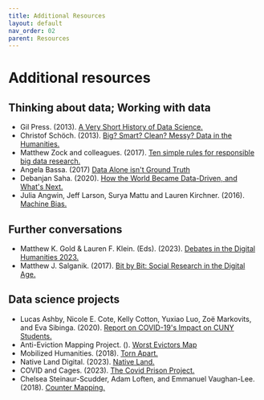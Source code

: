 ```yaml
---
title: Additional Resources
layout: default
nav_order: 02
parent: Resources
---
```


# Additional resources

## Thinking about data; Working with data
- Gil Press. (2013). [A Very Short History of Data Science.](https://www.forbes.com/sites/gilpress/2013/05/28/a-very-short-history-of-data-science/?sh=6f4ef4855cfc)
- Christof Schöch. (2013). [Big? Smart? Clean? Messy? Data in the Humanities.](https://journalofdigitalhumanities.org/2-3/big-smart-clean-messy-data-in-the-humanities/)
- Matthew Zock and colleagues. (2017). [Ten simple rules for responsible big data research.](https://www.ncbi.nlm.nih.gov/pmc/articles/PMC5373508/)
- Angela Bassa. (2017) [Data Alone isn't Ground Truth](https://medium.com/@angebassa/data-alone-isnt-ground-truth-9e733079dfd4)
- Debanjan Saha. (2020). [How the World Became Data-Driven, and What's Next.](https://www.forbes.com/sites/googlecloud/2020/05/20/how-the-world-became-data-driven-and-whats-next/?sh=544fd4757fc5)
- Julia Angwin, Jeff Larson, Surya Mattu and Lauren Kirchner. (2016). [Machine Bias.](https://www.propublica.org/article/machine-bias-risk-assessments-in-criminal-sentencing)

## Further conversations
- Matthew K. Gold & Lauren F. Klein. (Eds). (2023). [Debates in the Digital Humanities 2023.](https://dhdebates.gc.cuny.edu/projects/debates-in-the-digital-humanities-2023)
- Matthew J. Salganik. (2017). [Bit by Bit: Social Research in the Digital Age.](https://www.bitbybitbook.com/en/1st-ed/preface/)

## Data science projects
- Lucas Ashby, Nicole E. Cote, Kelly Cotton, Yuxiao Luo, Zoë Markovits, and Eva Sibinga. (2020). [Report on COVID-19's Impact on CUNY Students.](https://dataforgood.commons.gc.cuny.edu/report-on-covid-19s-impact-on-cuny-students/)
- Anti-Eviction Mapping Project. (). [Worst Evictors Map](https://www.worstevictorsnyc.org/)
- Mobilized Humanities. (2018). [Torn Apart.](http://xpmethod.columbia.edu/torn-apart/volume/2/) 
- Native Land Digital. (2023). [Native Land.](https://native-land.ca/)
- COVID and Cages. (2023). [The Covid Prison Project.](https://covidprisonproject.com/)
- Chelsea Steinaur-Scudder, Adam Loften, and Emmanuel Vaughan-Lee. (2018). [Counter Mapping.](https://emergencemagazine.org/feature/counter-mapping/)